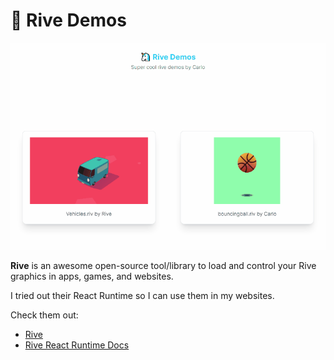 # 🦄 Rive Demos

![demo](/demo.gif)

**Rive** is an awesome open-source tool/library to load and control your Rive graphics in apps, games, and websites.

I tried out their React Runtime so I can use them in my websites.

Check them out:

- [Rive](https://rive.app/)
- [Rive React Runtime Docs](https://help.rive.app/runtimes/overview/react)
